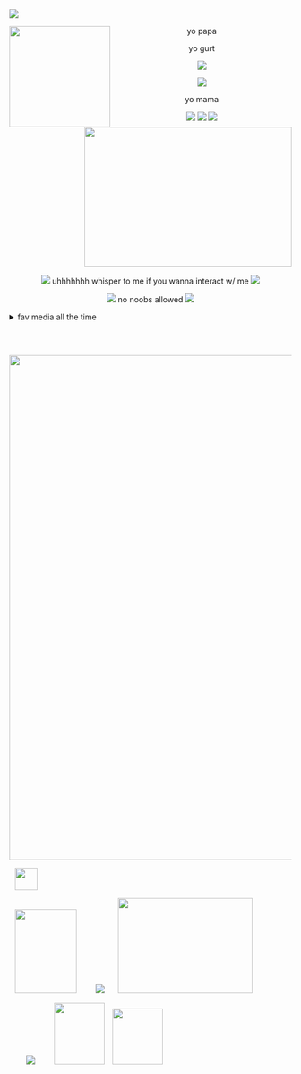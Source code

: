 
  <img src="https://github.com/user-attachments/assets/69ebd30f-a2cd-420a-b058-10136739e3b7">
  
<p>
<p>
<p>
<p>
  
<div align="center"> 
  
<img align="left" width="180" height="180" src="https://github.com/user-attachments/assets/bff37d46-9a8e-487c-9122-7605b30cd096"/> 

yo papa
 <p>
 <p>
   
<img align="right" width="370" height="250" src="https://github.com/user-attachments/assets/455fc49c-9b10-4550-9a8f-8ef54b58a2f2"/>

yo gurt
<p>
<p>
  
<img align="center" src="https://github.com/user-attachments/assets/9e54e25c-3975-4198-8930-5177a5bd6ae2">
<p>
  <p>
  <p>
<img align="center" src="https://github.com/user-attachments/assets/4cc86684-6683-4a56-8169-e516bfeeedfb">
<p>
  <p>
    
yo mama

<img src="https://github.com/user-attachments/assets/81a7702a-d287-45cf-8635-d96ee2534372"> <img src="https://github.com/user-attachments/assets/108ace13-7f0f-4272-aea5-e6506187e408"> <img src="https://github.com/user-attachments/assets/29078547-a59c-48f4-b08f-9365de27ce71">



 <br clear="both"/>
<div align=center>

<p>
  <p>
    <img src="https://github.com/user-attachments/assets/931917f8-bb22-4f5c-88bc-194951e090dd"> uhhhhhhh whisper to me if you wanna interact w/ me <img src="https://github.com/user-attachments/assets/eb11c0ac-6aa5-44f9-916a-12b1d49f21ee"

<p>

<img src="https://github.com/user-attachments/assets/e8bed0d3-9756-4791-996a-47b8aaabd3f5"> no noobs allowed <img src="https://github.com/user-attachments/assets/e8bed0d3-9756-4791-996a-47b8aaabd3f5">
<p>
<p>
  
  <div align="left">
<details>
<summary>fav media all the time</summary>
<br clear="left">
<img src="https://github.com/user-attachments/assets/72f41d54-4200-4248-a362-7c92a9094903"> <img src="https://github.com/user-attachments/assets/eaf30b06-8b4e-4b26-a012-af544c114156"> <img src="https://github.com/user-attachments/assets/963438d7-0b74-4b6d-b8cc-73929a5fa51f"> <img src="https://github.com/user-attachments/assets/57055f8a-bc9e-4554-a3d9-6989e040ca29"> <img src="https://github.com/user-attachments/assets/3b2597c5-871a-40f4-aff7-360833cd79a1"> <img src="https://github.com/user-attachments/assets/064ae5df-f43d-41cf-b699-3b4eca6dd28a"> <img src="https://github.com/user-attachments/assets/ff26fc0f-d39b-4346-b58e-a2d67c094b02"> <img src="https://github.com/user-attachments/assets/bc60f8b4-6c8b-4c27-a9cb-0a2483f33847">



  <p>
    
  <p>
<img src="https://github.com/user-attachments/assets/747ed140-a8f7-4a2e-9ee7-0de12c889ba0">
      
</details>
  <p>
    
<br clear="left"/>

<div align="center">
  
 <img width="900" height="15" src="https://github.com/user-attachments/assets/7ae403de-3508-4c10-aec1-b71b2faababa"/>
 <img width="900" src="https://github.com/user-attachments/assets/1302358e-0178-41af-bc2c-401cc9f102d3">
 <p>
  <p>
  <p>
 <p>
       
<div align="left">
  
  <img src="https://github.com/user-attachments/assets/e4a6574e-ff5b-476a-b916-7c738bd5c054" height="40" hspace="10"> 
  
  <img src="https://github.com/user-attachments/assets/07d993f5-2c62-4a18-b799-f4d5e93f2b3f"
 height="150" width="110" hspace="10">
 <img src="https://github.com/user-attachments/assets/c3ec1504-0943-41c3-b37d-a868abe22aca" hspace="20"> <img src="https://github.com/user-attachments/assets/0a8d93ea-01b7-4c6b-a337-e680fc968b3e" height="170" width="240">


 
 <img src="https://github.com/user-attachments/assets/23dce15b-e771-4a02-964d-676963657aae" hspace="30"> <img src="https://github.com/user-attachments/assets/2e9e866a-ed86-4248-ad63-cfd9f15b6ed8" height="110" width="90"> <img src="https://github.com/user-attachments/assets/7533335b-440d-4343-8cc3-2811b1e3c36a" height="100" width="90" hspace="10">




  
</p>
